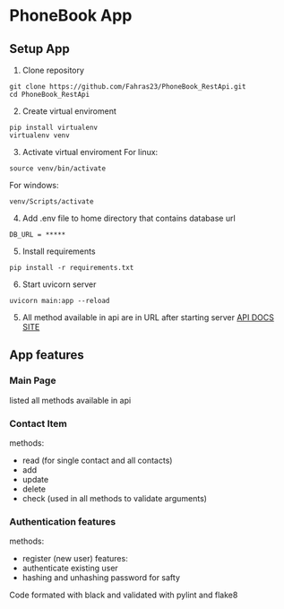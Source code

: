 # PhoneBook App

## Setup App
1. Clone repository
```
git clone https://github.com/Fahras23/PhoneBook_RestApi.git
cd PhoneBook_RestApi
```
2. Create virtual enviroment
```
pip install virtualenv
virtualenv venv
```
3. Activate virtual enviroment
For linux:
```
source venv/bin/activate
```
For windows:
```
venv/Scripts/activate
```
4. Add .env file to home directory that contains database url
```
DB_URL = *****
```
5. Install requirements
```
pip install -r requirements.txt
```
6. Start uvicorn server
```
uvicorn main:app --reload
```
5. All method available in api are in URL after starting server
[API DOCS SITE](http://127.0.0.1:8000/docs#/)


## App features
### Main Page
listed all methods available in api

### Contact Item
methods:
- read (for single contact and all contacts)
- add
- update
- delete
- check (used in all methods to validate arguments)

### Authentication features
methods:
- register (new user)
features:
- authenticate existing user
- hashing and unhashing password for safty

Code formated with black and validated with pylint and flake8

